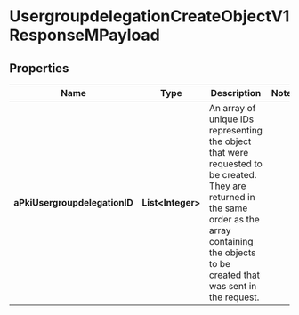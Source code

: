 

# UsergroupdelegationCreateObjectV1ResponseMPayload

## Properties

Name | Type | Description | Notes
------------ | ------------- | ------------- | -------------
**aPkiUsergroupdelegationID** | **List&lt;Integer&gt;** | An array of unique IDs representing the object that were requested to be created.  They are returned in the same order as the array containing the objects to be created that was sent in the request. | 




